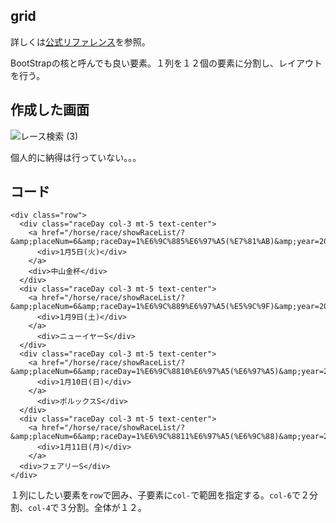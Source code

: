 ## grid

詳しくは[公式リファレンス](https://getbootstrap.jp/docs/5.0/layout/grid/)を参照。

BootStrapの核と呼んでも良い要素。１列を１２個の要素に分割し、レイアウトを行う。

## 作成した画面

![レース検索 (3)](https://user-images.githubusercontent.com/105257856/190912240-7cc4f2e1-e0d7-4405-8f49-de6024d0b158.png)

個人的に納得は行っていない。。。

## コード

```
<div class="row">
  <div class="raceDay col-3 mt-5 text-center">
    <a href="/horse/race/showRaceList/?&amp;placeNum=6&amp;raceDay=1%E6%9C%885%E6%97%A5(%E7%81%AB)&amp;year=2021">
      <div>1月5日(火)</div>
    </a>
    <div>中山金杯</div>
  </div>
  <div class="raceDay col-3 mt-5 text-center">
    <a href="/horse/race/showRaceList/?&amp;placeNum=6&amp;raceDay=1%E6%9C%889%E6%97%A5(%E5%9C%9F)&amp;year=2021">
      <div>1月9日(土)</div>
    </a>
      <div>ニューイヤーS</div>
  </div>
  <div class="raceDay col-3 mt-5 text-center">
    <a href="/horse/race/showRaceList/?&amp;placeNum=6&amp;raceDay=1%E6%9C%8810%E6%97%A5(%E6%97%A5)&amp;year=2021">
      <div>1月10日(日)</div>
    </a>
      <div>ポルックスS</div>
  </div>
  <div class="raceDay col-3 mt-5 text-center">
    <a href="/horse/race/showRaceList/?&amp;placeNum=6&amp;raceDay=1%E6%9C%8811%E6%97%A5(%E6%9C%88)&amp;year=2021">
      <div>1月11日(月)</div>
    </a>
  <div>フェアリーS</div>
</div>
```

１列にしたい要素を`row`で囲み、子要素に`col-`で範囲を指定する。`col-6`で２分割、`col-4`で３分割。全体が１２。
